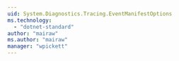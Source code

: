 ```yaml
---
uid: System.Diagnostics.Tracing.EventManifestOptions
ms.technology: 
  - "dotnet-standard"
author: "mairaw"
ms.author: "mairaw"
manager: "wpickett"
---
```

